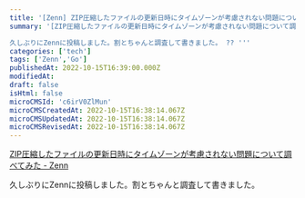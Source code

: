 ```yaml
---
title: '[Zenn] ZIP圧縮したファイルの更新日時にタイムゾーンが考慮されない問題について調べてみた'
summary: '[ZIP圧縮したファイルの更新日時にタイムゾーンが考慮されない問題について調べてみた - Zenn](https://zenn.dev/abekoh/articles/3222ffca0f9ca5)

久しぶりにZennに投稿しました。割とちゃんと調査して書きました。 ?? '''
categories: ['tech']
tags: ['Zenn','Go']
publishedAt: 2022-10-15T16:39:00.000Z
modifiedAt: 
draft: false
isHtml: false
microCMSId: 'c6irV0ZlMun'
microCMSCreatedAt: 2022-10-15T16:38:14.067Z
microCMSUpdatedAt: 2022-10-15T16:38:14.067Z
microCMSRevisedAt: 2022-10-15T16:38:14.067Z
---
```

[ZIP圧縮したファイルの更新日時にタイムゾーンが考慮されない問題について調べてみた - Zenn](https://zenn.dev/abekoh/articles/3222ffca0f9ca5)

久しぶりにZennに投稿しました。割とちゃんと調査して書きました。
    